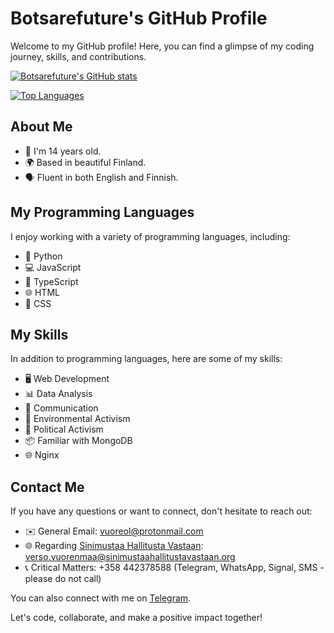 # Botsarefuture's GitHub Profile

Welcome to my GitHub profile! Here, you can find a glimpse of my coding journey, skills, and contributions.

[![Botsarefuture's GitHub stats](https://github-readme-stats.vercel.app/api?username=botsarefuture&count_private=true)](https://github.com/botsarefuture/botsarefuture)

[![Top Languages](https://github-readme-stats.vercel.app/api/top-langs/?username=botsarefuture)](https://github.com/botsarefuture/botsarefuture)

## About Me

- 🌟 I'm 14 years old.
- 🌍 Based in beautiful Finland.
- 🗣️ Fluent in both English and Finnish.

## My Programming Languages

I enjoy working with a variety of programming languages, including:

- 🐍 Python
- 💻 JavaScript
- 📜 TypeScript
- 🌐 HTML
- 🎨 CSS

## My Skills

In addition to programming languages, here are some of my skills:

- 🖥️ Web Development
- 📊 Data Analysis
- 💬 Communication
- 🌱 Environmental Activism
- 📣 Political Activism
- 📦 Familiar with MongoDB
- 🌐 Nginx

## Contact Me

If you have any questions or want to connect, don't hesitate to reach out:

- ✉️ General Email: [vuoreol@protonmail.com](mailto:vuoreol@protonmail.com)
- 🌐 Regarding [Sinimustaa Hallitusta Vastaan](https://sinimustaahallitustavastaan.org): [verso.vuorenmaa@sinimustaahallitustavastaan.org](mailto:verso.vuorenmaa@sinimustaahallitustavastaan.org)
- 📞 Critical Matters: +358 442378588 (Telegram, WhatsApp, Signal, SMS - please do not call)

You can also connect with me on [Telegram](https://t.me/versovuo).

Let's code, collaborate, and make a positive impact together!
